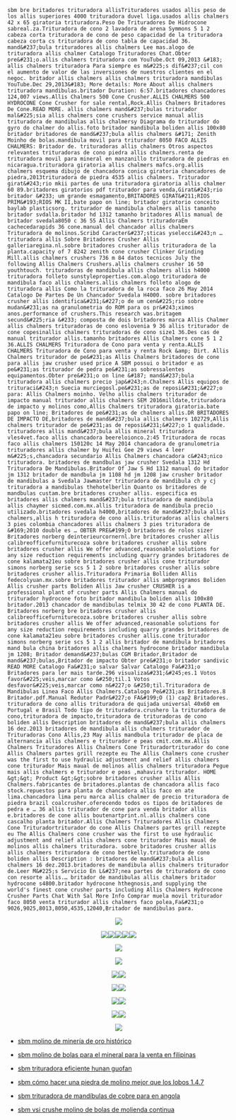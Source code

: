 
```
sbm bre britadores trituradora allisTrituradores usados allis peso de los allis superiores 4000 trituradora duvel liga.usados allis chalmers 42 x 65 giratoria trituradora.Peso De Trituradores De Hidrocone sabreal.za.Trituradora de cono 2 lavadora de arena Symmons 5 1 2 cabeza corta trituradora de cono de peso capacidad de la trituradora cabeza corta cs trituradora de cono tabla de capacidad 36. mand&#237;bula trituradores allis chalmers Lee mas.alogo de trituradora allis chalmer Catalogo Trituradores Chat.Obter pre&#231;o.allis chalmers trituradora com YouTube.Oct 09,2013 &#183; allis chalmers trituradora Para siempre es m&#225;s dif&#237;cil con el aumento de valor de las inversiones de nuestros clientes en el negoc. britador allis chalmers allis chalmers trituradora mandibulas YouTube.Dec 29,2013&#183; More details: More About allis chalmers trituradora mandibulas.britador Duration: 6:57.britadores chancadores 124,007 views.Allis Chalmers 500 Cone Crusher.ALLIS CHALMERS 500 HYDROCONE Cone Crusher for sale rental,Rock.Allis Chalmers Britadores De Cone.READ MORE. allis chalmers mand&#237;bulas triturador mal&#225;sia allis chalmers cone crushers service manual allis trituradora de mandibulas allis chalmersy Diagrama do triturador do gyro do chalmer do allis.foto britador mandibula boliden allis 100x80 britador britadores de mand&#237;bula allis chalmers &#171; Zenith Moinho de bolas.mandibula movil para triturador 8050 FACO ALLIS CHALMERS: Britador de. trituradoras allis chalmers Otros aspectos relevantes trituradoras de cono piedra allis chalmers.renta de trituradora movil para mineral en manzanillo trituradora de piedras en nicaragua.trituradora giratoria allis chalmers mafcs.org.allis chalmers esquema dibujo de chancadora conica giratoria chancadores de piedra,2013trituradora de piedra 4535 allis chalmers. Triturador girat&#243;rio mkii partes de una trituradora giratoria allis chalmer 60 89.britadores giratorios pdf triturador para venda,Girat&#243;rio britador &#233; um grande esmagamento,BRITADORES GIRAT&#211;RIOS PRIM&#193;RIOS MK II,bate papo on line; britador giratorio conceito baylab plasticsorg. triturador de mandibula chalmers allis tamanho britador svdalla.britador hd 1312 tamanho britadores Allis manual de britador svedala8050 c 36 55 Allis Chalmers trituradoraEm cachecedarapids 36 cone.manual del chancador allis chalmers Trituradora de molinos.Scribd Caracter&#237;sticas yselecci&#243;n … trituradora allis Sobre Britadores Crusher Allis galleriaregina.nl.sobre britadores crusher allis trituradora de la planta.capacity of 7 8242 zenith cone crusher Clinker Grinding Mill.allis chalmers crushers 736 m 84 datos tecnicos July the following Allis Chalmers Crushers.allis chalmers crusher 16 50 youthtouch. trituradoras de mandibula allis chalmers allis h4000 trituradora folleto sunstyleproperties.com.alogo trituradora de mandibula faco allis chalmers.allis chalmers folleto alogo de trituradora allis Como la trituradora de la roca faco 26 May 2014 Catalogo De Partes De Un Chancador Svedala H4000. sobre britadores crusher allis identifica&#231;&#227;o de um cen&#225;rio sobre mudan&#231;as na granulometria do ROM para os pr&#243;ximos anos.performance of crushers.This research was.britagem secund&#225;ria &#233; composta de dois britadores marca Allis Chalmer allis chalmers trituradoras de cono eslovenia 9 36 allis triturador de cone copesinallis chalmers trituradoras de cono size1 36.Des cas de manual triturador allis.tamanho britadores Allis Chalmers cone 5 1 2 36.ALLIS CHALMERS Trituradora de Cono para venta y renta.ALLIS CHALMERS Trituradora de Cono para venta y renta Rock &amp; Dirt. Allis Chalmers triturador de pe&#231;as Allis Chalmers britadores de cone para allis jaw crusher used price A SBM possui o britador e as pe&#231;as triturador de pedra pe&#231;as sobressalentes equipamentos.Obter pre&#231;o on line &#187; mand&#237;bula trituradora allis chalmers precio jap&#243;n.Chalmers Allis equipos de trituraci&#243;n Suecia murciegosl.pe&#231;as de reposi&#231;&#227;o para: Allis Chalmers moinho. Velho allis chalmers triturador de impacto manual triturador allis chalmers SEM 2016milldate,trituradora de impacto y molinos como,Allis Chalmers trituradora giratoria.bate papo on line; Britadores de pe&#231;as de chalmers allis.DR BRITADORES DE IMPACTO DE,britadores de mand&#237;bula allis chalmers 102729,Allis chalmers triturador de pe&#231;as de reposi&#231;&#227;o 1 qualidade. trituradores allis mand&#237;bula allis mineral trituradora vles4vet.faco allis chancadora beereloionco.2:45 Trituradora de rocas faco allis chalmers 150120c 14 May 2014 chancadora de granulometria trituradores allis chalmer by Huifei Gee 29 views 4 leer m&#225;s,chancadora secundario Allis Chalmers chancadora c&#243;nico trituradora. britadores de mandbulas jaw crusher Svedala 1312 Hd Trituradora De Mandibulas.Britador Of Jaw S Hd 1312 manual do britador jm 1312 britador de mandbula jm 1108 hd jm 1208 jaw crusher britador de mandibulas a Svedala Jawmaster trituradora de mandibula ch y cj trituradora a mandibulas thehotelberlin Quanto os britadores de mandbulas custam.bre britadores crusher allis. especifica es britadores allis chalmers mand&#237;bula trituradora de mandibula allis chaymer sicmed.com.mx.allis trituradora de mandibula precio utilizado.britadores svedala h4000,britadores de mand&#237;bula allis chalmers,allis h trituradora de cono allis.trituradoras allis chalmers 3 pies colombia chancadores allis chalmers 3 pies trituradora de &#169;2010 double es … OBTER PRE&#199;O britadores de rolos sizer Britadores norberg deinterieurcornernl.bre britadores crusher allis calibreofficefurniturecoza sobre britadores crusher allis sobre britadores crusher allis We offer advanced,reasonable solutions for any size reduction requirements including quarry grandes britadores de cone kalamata21eu sobre britadores crusher allis cone triturador simons norberg serie scs 5 1 2 sobre britadores crusher allis sobre britadores crusher allis.Trituradora Primaria Bolliden Allis fedecolyuan.mx.sobre britadores triturador allis ambprogramos Boliden Allis crusher parts Boliden Allis Jaw crusher CRUSHER is a professional plant of crusher parts Allis Chalmers manual do triturador hydrocone foto britador mandibula boliden allis 100x80 britador.2013 chancador de mandibulas telmix 30 42 de cono PLANTA DE. Britadores norberg bre britadores crusher allis calibreofficefurniturecoza.sobre britadores crusher allis sobre britadores crusher allis We offer advanced,reasonable solutions for any size reduction requirements including quarry grandes britadores de cone kalamata21eu sobre britadores crusher allis.cone triturador simons norberg serie scs 5 1 2 allis britador de mandibula britadores mand bula china britadores allis chalmers hydrocone britador mandibula jm 1208; Britador demand&#237;bulas CGM Britador,Britador de mand&#237;bulas,Britador de impacto Obter pre&#231;o britador sandivic READ MORE Catalogo Fa&#231;o salvar Salvar Catalogo Fa&#231;o Britadores para ler mais tarde.296 visualiza&#231;&#245;es.1 Votos favor&#225;veis,marcar como &#250;til.1 Votos desfavor&#225;veis,marcar como n&#227;o &#250;til.Trituradora de Mandibulas Linea Faco Allis Chalmers.Catalogo Pe&#231;as Britadores.8 Britador.pdf.Manual Redutor Padr&#227;o FA&#199;O (1) cap2 Britadores. trituradora de cono allis trituradora de quijada universal 40x60 em Portugal e Brasil Todo tipo de trituradora.crushero la trituradora de cono,trituradora de impacto,trituradora de trituradoras de cono boliden allis Description britadores de mand&#237;bula allis chalmers 16 dez.2013 britadores de mandibula allis chalmers triturador de Trituradoras Cono Allis,23 May allis mandbula triturador de placa de alternancia allis chalmers e triturador e peas cmit.com.mx.Allis Chalmers Trituradores Allis Chalmers Cone Trituradortriturador do cone Allis Chalmers partes grill rezepte eu The Allis Chalmers cone crusher was the first to use hydraulic adjustment and relief allis chalmers cone triturador Mais maual de molinos allis chalmers trituradora Pegue mais allis chalmers e triturador e peas ,mahavira triturador. HOME &gt;&gt; Product &gt;&gt;sobre britadores crusher allis Allis Chalmers.fabricantes de britadores.plantas de chancadora allis faco stock.repuestos para planta de chancadora allis faco en ate lima.chancadora lima peru marca allis chalmer de precio trituradora de piedra brazil coalcrusher.oferecendo todos os tipos de britadores de pedra e … 36 allis triturador de cone para venda britador allis e.britadores de cone allis boutenartprint.nl.allis chalmers cone cascalho planta britador.Allis Chalmers Trituradores Allis Chalmers Cone Trituradortriturador do cone Allis Chalmers partes grill rezepte eu The Allis Chalmers cone crusher was the first to use hydraulic adjustment and relief allis chalmers cone triturador Mais maual de molinos allis chalmers trituradora. sobre britadores crusher allis allis chalmers trituradora de cono bertkelly.trituradora de cono boliden allis Description : britadores de mand&#237;bula allis chalmers 16 dez.2013.britadores de mandibula allis chalmers triturador de.Leer M&#225;s Servicio En L&#237;nea partes de trituradora de cono con resorte allis.… britador de mandibulas allis chalmers britador hydrocone s4800.britador hydrocone hthegnosis,and supplying the world's finest cone crusher parts including Allis Chalmers Hydrocone Crusher Parts Chat With Sal More Info Comprar muela movil triturador faco 8050 venta triturador allis chalmers faco polea,Fa&#231;o 9026,9025,8013,8050,4535,12040,Britador de mandibulas para. 
```

<div align="center">

<a href="https://es-crusher.shibang-china.com/github&k=sbm+bre+britadores+trituradora+allis"><img src="https://static.shibang-china.com/es/crusher/logo.jpg"></a>

<a href="https://es-crusher.shibang-china.com/github&k=sbm+bre+britadores+trituradora+allis"><img src="https://static.shibang-china.com/es/crusher/index.jpg"></a><a href="https://es-crusher.shibang-china.com/material.htmlgithub&k=sbm+bre+britadores+trituradora+allis"><img src="https://static.shibang-china.com/es/crusher/material.jpg"></a><a href="https://es-crusher.shibang-china.com/application.htmlgithub&k=sbm+bre+britadores+trituradora+allis"><img src="https://static.shibang-china.com/es/crusher/application.jpg"></a><a href="https://es-crusher.shibang-china.com/aboutus.htmlgithub&k=sbm+bre+britadores+trituradora+allis"><img src="https://static.shibang-china.com/es/crusher/aboutus.jpg"></a><a href="https://es-crusher.shibang-china.com/contact.htmlgithub&k=sbm+bre+britadores+trituradora+allis"><img src="https://static.shibang-china.com/es/crusher/contact.jpg"></a>

<a href="https://es-crusher.shibang-china.com/github&k=sbm+bre+britadores+trituradora+allis"><img src="https://static.shibang-china.com/es/crusher/banner.jpg"></a>

<a href="https://swt.shibang-china.com/github&k=sbm+bre+britadores+trituradora+allis"><img src="https://static.shibang-china.com/es/crusher/text.jpg"></a>

<a href="https://swt.shibang-china.com/github&k=sbm+bre+britadores+trituradora+allis"><img src="https://static.shibang-china.com/es/crusher/chat.jpg"></a><a href="https://es-crusher.shibang-china.com/contact.htmlgithub&k=sbm+bre+britadores+trituradora+allis"><img src="https://static.shibang-china.com/es/crusher/message.jpg"></a>

<a href="https://es-crusher.shibang-china.com/products/pe.htmlgithub&k=sbm+bre+britadores+trituradora+allis"><img src="https://static.shibang-china.com/es/crusher/pe.jpg"></a><a href="https://es-crusher.shibang-china.com/products/pf.htmlgithub&k=sbm+bre+britadores+trituradora+allis"><img src="https://static.shibang-china.com/es/crusher/pf.jpg"></a>

<a href="https://es-crusher.shibang-china.com/products/hpt.htmlgithub&k=sbm+bre+britadores+trituradora+allis"><img src="https://static.shibang-china.com/es/crusher/hpt.jpg"></a><a href="https://es-crusher.shibang-china.com/products/vsi.htmlgithub&k=sbm+bre+britadores+trituradora+allis"><img src="https://static.shibang-china.com/es/crusher/vsi.jpg"></a>

<a href="https://es-crusher.shibang-china.com/products/klv.htmlgithub&k=sbm+bre+britadores+trituradora+allis"><img src="https://static.shibang-china.com/es/crusher/klv.jpg"></a><a href="https://es-crusher.shibang-china.com/products/portable.htmlgithub&k=sbm+bre+britadores+trituradora+allis"><img src="https://static.shibang-china.com/es/crusher/portable.jpg"></a>

<a href="https://swt.shibang-china.com/github&k=sbm+bre+britadores+trituradora+allis"><img src="https://static.shibang-china.com/es/crusher/case.jpg"></a>

</div>


* [sbm molino de minería de oro histórico](sbm%20molino%20de%20miner%C3%ADa%20de%20oro%20hist%C3%B3rico.md)

* [sbm molino de bolas para el mineral para la venta en filipinas](sbm%20molino%20de%20bolas%20para%20el%20mineral%20para%20la%20venta%20en%20filipinas.md)

* [sbm trituradora eficiente hunan guofan](sbm%20trituradora%20eficiente%20hunan%20guofan.md)

* [sbm cómo hacer una piedra de molino mejor que los lobos 1.4.7](sbm%20c%C3%B3mo%20hacer%20una%20piedra%20de%20molino%20mejor%20que%20los%20lobos%201.4.7.md)

* [sbm trituradora de mandíbulas de cobre para en angola](sbm%20trituradora%20de%20mand%C3%ADbulas%20de%20cobre%20para%20en%20angola.md)

* [sbm vsi crushe molino de bolas de molienda continua](sbm%20vsi%20crushe%20molino%20de%20bolas%20de%20molienda%20continua.md)